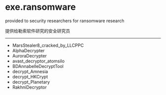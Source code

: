 # exe.ransomware

provided to security researchers for ransomware research

提供给勒索软件研究的安全研究员

-----



- MarsStealer8_cracked_by_LLCPPC
- AlphaDecrypter
- AuroraDecrypter
- avast_decryptor_atomsilo
- BDAnnabelleDecryptTool
- decrypt_Amnesia
- decrypt_HKCrypt
- decrypt_Planetary
- RakhniDecryptor

